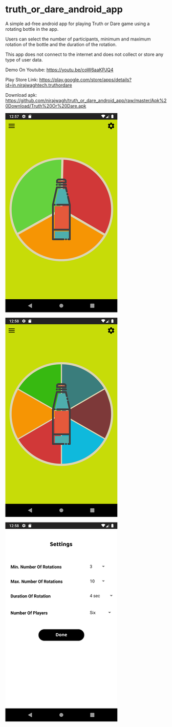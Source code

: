 # truth_or_dare_android_app


A simple ad-free android app for playing Truth or Dare game using a rotating bottle in the app.

Users can select the number of participants, minimum and maximum rotation of the bottle and the duration of the rotation.

This app does not connect to the internet and does not collect or store any type of user data.

Demo On Youtube: https://youtu.be/coW6aaKPJQ4

Play Store Link: https://play.google.com/store/apps/details?id=in.nirajwaghtech.truthordare

Download apk: https://github.com/nirajwagh/truth_or_dare_android_app/raw/master/Apk%20Download/Truth%20Or%20Dare.apk


![Three Players](https://github.com/nirajwagh/truth_or_dare_android_app/blob/master/Screenshots/Three%20Players.png)

![Six Players](https://github.com/nirajwagh/truth_or_dare_android_app/blob/master/Screenshots/Six%20Players.png)

![Settings](https://github.com/nirajwagh/truth_or_dare_android_app/blob/master/Screenshots/settings.png)

